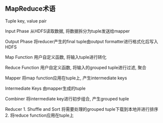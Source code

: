 ## MapReduce术语
Tuple
	key, value pair
	
Input Phase 
	从HDFS读取数据, 将数据拆分为tuple发送给mapper
		
Output Phase 
	将reducer产生的final tuple由output formatter进行格式化后写入HDFS

Map Function
	用户自定义函数, 将输入tuple进行转化 
	
Reduce Function
	用户自定义函数, 将输入的grouped tuple进行过滤, 聚合
	
Mapper
	将map function应用在tuple上, 产生intermediate keys

Intermediate Keys
	由mapper生成的tuple
	
Combiner 
	将intermediate key进行初步组合, 产生grouped tuple

Reducer
	1. Shuffle and Sort  将需要处理的grouped tuple下载到本地并进行排序
	2. 将reduce function应用在tuple上
